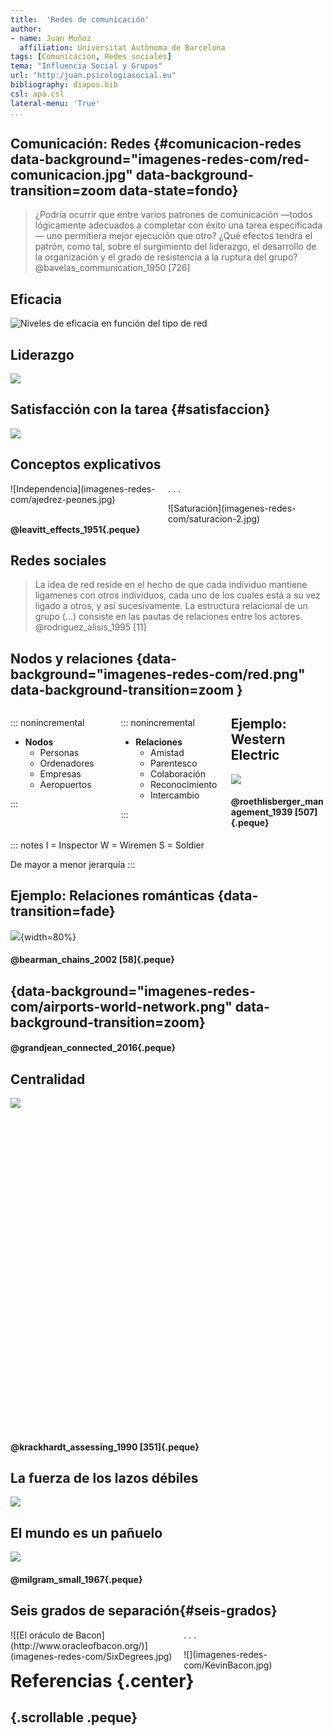 ```yaml
---
title:  'Redes de comunicación'
author:
- name: Juan Muñoz
  affiliation: Universitat Autònoma de Barcelona
tags: [Comunicación, Redes sociales]
tema: "Influencia Social y Grupos"
url: "http:/juan.psicologiasocial.eu"
bibliography: diapos.bib
csl: apa.csl
lateral-menu: 'True'
...
```


## Comunicación: Redes {#comunicacion-redes data-background="imagenes-redes-com/red-comunicacion.jpg" data-background-transition=zoom data-state=fondo}
>¿Podría ocurrir que entre varios patrones de comunicación —todos lógicamente adecuados a completar con éxito una tarea especificada— uno permitiera mejor ejecución que otro? ¿Qué efectos tendrá el patrón, como tal, sobre el surgimiento del liderazgo, el desarrollo de la organización y el grado de resistencia a la ruptura del grupo?\
@bavelas_communication_1950 [726]

<!-- ## Comunicación {#comunicacion data-background="imagenes-redes-com/comunicacion.jpg" data-background-transition=zoom data-state=fondo}
>La comunicación es la base de toda interacción humana y del funcionamiento del grupo. Nuestra vida cotidiana está llena de una experiencia de comunicación tras otra. Es a través de la comunicación que interactúan los miembros del grupo, y una comunicación eficaz es un requisito previo para todos los aspectos de funcionamiento del grupo.\
@johnson_joining_2014 [116] -->

<!-- ## Ejercicio {.references}

![](img/GroupWork.jpg)

. . .

Bavelas, A. (1950-1951). Patrones de comunicación en grupos orientados a la tarea. En A.D.Cartwright. y A.Zander (Eds.). (1968). *Dinámica de grupos. Investigación y teoría*  (Pp. 548-557). México: Trillas.

Leavitt, H.J. (1951). Some effects of certain communication patterns on group performance. *Journal of Abnormal and Social Psychology*, 46, 38-50. -->


## Eficacia

![Niveles de eficacia en función del tipo de red](imagenes-redes-com/Redes-eficacia.jpg)

## Liderazgo
![](imagenes-redes-com/Redes-Liderazgo.png)

## Satisfacción con la tarea {#satisfaccion}
![](imagenes-redes-com/Redes-Satisfaccion.png)

<!-- ## Efecto del tipo de tarea

|                  | Tareas simples  | Tareas complejas |
|:-----------------|:----------------|:-----------------|
| Mensajes (-)     | Centralizada    | Centralizada     |
| Tiempo (-)       | Centralizada    | Descentralizada  |
| Errores (-)      | Centralizada    | Descentralizada  |
| Satisfacción (+) | Descentralizada | Descentralizada  |
: Eficacia en función de la complejidad de la tarea -->

## Conceptos explicativos

<div id="column2" style="float:left; margin:0; width:50%;">
![Independencia](imagenes-redes-com/ajedrez-peones.jpg)
</div>

. . .

<div id="column2" style="float:left; margin:0; width:50%;">
![Saturación](imagenes-redes-com/saturacion-2.jpg)
</div>

#### @leavitt_effects_1951{.peque}


<!-- ## Conceptos explicativos: Saturación

<div id="column2" style="float:left; margin:0; width:25%;">
![Saturación](img/WorkLoad.png)
</div>

<div id="column2" style="float:left; margin:0; width:75%;">
>Cuando un grupo trabaja en un problema intercambiando información y tomando decisiones, la posición central en la red es quien mejor puede gestionar los inputs e interacciones del grupo. A medida que avanza la tarea y se incrementa el número de comunicaciones que circulan a través del miembro central, se puede llegar a un punto de saturación en el que la persona ya no puede gestionar los mensajes entrantes y salientes.

</div>

## Conceptos explicativos: Independencia
<div id="column2" style="float:left; margin:0; width:25%;">
![Independencia](img/Hierarchical-Structure.png)
</div>
<div id="column2" style="float:left; margin:0; width:75%;">
>En resumen, entonces, consideramos que la centralidad determina el comportamiento al limitar la independencia de acción, lo que produce diferencias en la actividad, la precisión, la satisfacción, el liderazgo y otras características de comportamiento.\
@leavitt_effects_1951 [49]

</div> -->

## Redes sociales

<!--Desde el punto de vista del análisis de las redes sociales, el entorno social puede expresarse como patrones o regularidades en las relaciones entre las unidades que interactúan. Nos referiremos a la presencia de patrones regulares en la relación como estructura.\
@wasserman_social_1994 [3]-->

>La idea de red reside en el hecho de que cada individuo mantiene ligamenes con otros individuos, cada uno de los cuales está a su vez ligado a otros, y así sucesivamente.  La estructura relacional de un grupo (...) consiste en las pautas de relaciones entre los actores.\
@rodriguez_alisis_1995 [11]

## Nodos y relaciones {data-background="imagenes-redes-com/red.png" data-background-transition=zoom }

<div id="column1" style="float:left; margin:0; width:35%">

::: nonincremental

- **Nodos**
  - Personas
  - Ordenadores
  - Empresas
  - Aeropuertos

:::

</div>

<div id="column2" style="float:left; margin:0; width: 35%">

::: nonincremental

- **Relaciones**
  - Amistad
  - Parentesco
  - Colaboración
  - Reconocimiento
  - Intercambio

:::

</div>

## Ejemplo: Western Electric

![](imagenes-redes-com/ManagementAndTheWorkerNetwork.png)

#### @roethlisberger_management_1939 [507]{.peque}

::: notes
I = Inspector
W = Wiremen
S = Soldier

De mayor a menor jerarquía
:::

<!-- ## Ejemplo: Relaciones románticas {#relaciones-romanticas data-transition=fade}
![](imagenes-redes-com/RomanticRelationships.jpg)

#### @bearman_chains_2002 [58]{.peque} -->

## Ejemplo: Relaciones románticas {data-transition=fade}
![](imagenes-redes-com/RomanticRelationships-2.png){width=80%}

#### @bearman_chains_2002 [58]{.peque}

##  {data-background="imagenes-redes-com/airports-world-network.png" data-background-transition=zoom}

#### @grandjean_connected_2016{.peque}

<!-- http://www.martingrandjean.ch/wp-content/uploads/2016/05/airports-world-network.png -->

<!-- @grandjean_connected_2016 -->

<!--
## Ejemplo: Red de coautorías

![Red de coautorías de 8.500 nodos y 60.000 relaciones](imagenes-redes-com/BigNetwork.jpg) -->

<!--
Co-authorship network map of 8,500 doctors and scientists publishing on hepatitis C between 2008 and 2012 and the almost 60,000 co-authorship relationships between them. Photo via Andy Lamb: https://www.flickr.com/photos/speedoflife/8273922515/
-->

<!-- ## Centralidad {.medio}

Grado (Degree)
:   Número de nodos de los cuales un determinado nodo es adyacente, con los que está en contacto directo.
Cercanía (Closeness)
:   Suma de las distancias entre el nodo y cada uno de los otros nodos.
Intermediación (Betwenness)
: Frecuencia con la que un punto está en el camino más corto entre otros pares de puntos.
Eigenvector
: Grado en que un nodo está conectado con otros nodos con alto grado (bien conectados). -->

## Centralidad

<div style="position:relative; width:900px; height:530px; margin:0 auto;">
  <img  src="imagenes-redes-com/kite-1.png" style="position:absolute;top:0;left:0;" />
  <img class="fragment current-visible" data-fragment-index="1"  src="imagenes-redes-com/kite-2.png" style="position:absolute;top:0;left:0;" />
  <img class="fragment current-visible" data-fragment-index="2" src="imagenes-redes-com/kite-3.png" style="position:absolute;top:0;left:0;" />
  <img class="fragment current-visible" data-fragment-index="3" src="imagenes-redes-com/kite-4.png" style="position:absolute;top:0;left:0;" />
</div>

#### @krackhardt_assessing_1990 [351]{.peque}

## La fuerza de los lazos débiles


![](imagenes-redes-com/Lazos-Debiles.png)

<!-- <div id="column1" style="float:left; width: 100%">

>Los lazos débiles proporcionan acceso a información y recursos que están más allá de los disponibles en los propios círculos sociales; pero los lazos fuertes tienen más motivación para proporcionar ayuda y normalmente están disponibles con más facilidad.\
@granovetter_fuerza_2003 [205]
</div> -->

## El mundo es un pañuelo

![](imagenes-redes-com/Small-World.png)

#### @milgram_small_1967{.peque}

## Seis grados de separación{#seis-grados}

<div id="column1" style="float:left; margin:0; width: 55%">
![[El oráculo de Bacon](http://www.oracleofbacon.org/)](imagenes-redes-com/SixDegrees.jpg)
</div>

. . .

<div id="column1" style="float:left; margin:0; width: 45%">
![](imagenes-redes-com/KevinBacon.jpg)
</div>

<!-- ##

[Eli Pariser:\
Cuidado con la burbuja de filtros en la red](https://www.ted.com/talks/eli_pariser_beware_online_filter_bubbles?language=es)

[https://www.ted.com/talks/eli_pariser_beware_online_filter_bubbles?language=es](https://www.ted.com/talks/eli_pariser_beware_online_filter_bubbles?language=es){.peque} -->

# Referencias {.center}

## {.scrollable .peque}
